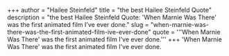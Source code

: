 +++
author = "Hailee Steinfeld"
title = "the best Hailee Steinfeld Quote"
description = "the best Hailee Steinfeld Quote: 'When Marnie Was There' was the first animated film I've ever done."
slug = "when-marnie-was-there-was-the-first-animated-film-ive-ever-done"
quote = '''When Marnie Was There' was the first animated film I've ever done.'''
+++
'When Marnie Was There' was the first animated film I've ever done.
